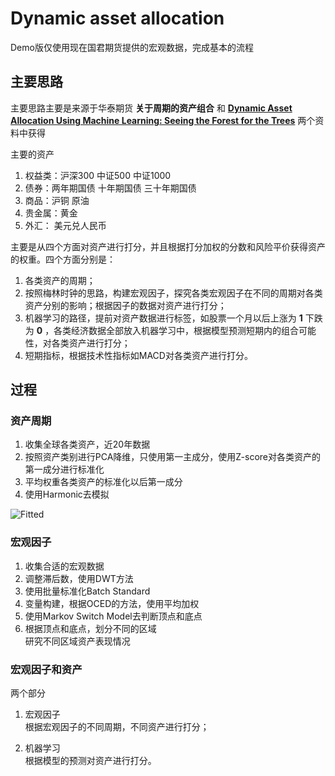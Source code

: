 # Dynamic asset allocation

Demo版仅使用现在国君期货提供的宏观数据，完成基本的流程

## 主要思路

主要思路主要是来源于华泰期货 __关于周期的资产组合__ 和 [__Dynamic Asset Allocation Using Machine Learning: Seeing the Forest for the Trees__](https://www.pm-research.com/content/iijpormgmt/50/5/132) 两个资料中获得

主要的资产
1. 权益类：沪深300 中证500 中证1000
2. 债券：两年期国债 十年期国债 三十年期国债
3. 商品：沪铜 原油
4. 贵金属：黄金
5. 外汇： 美元兑人民币

主要是从四个方面对资产进行打分，并且根据打分加权的分数和风险平价获得资产的权重。四个方面分别是：
1. 各类资产的周期；
2. 按照梅林时钟的思路，构建宏观因子，探究各类宏观因子在不同的周期对各类资产分别的影响；根据因子的数据对资产进行打分；
3. 机器学习的路径，提前对资产数据进行标签，如股票一个月以后上涨为 __1__ 下跌为 __0__ ，各类经济数据全部放入机器学习中，根据模型预测短期内的组合可能性，对各类资产进行打分；
4. 短期指标，根据技术性指标如MACD对各类资产进行打分。

## 过程

### 资产周期

1. 收集全球各类资产，近20年数据
2. 按照资产类别进行PCA降维，只使用第一主成分，使用Z-score对各类资产的第一成分进行标准化
3. 平均权重各类资产的标准化以后第一成分
4. 使用Harmonic去模拟

![Fitted](./result/model.png)


### 宏观因子

1. 收集合适的宏观数据
2. 调整滞后数，使用DWT方法
3. 使用批量标准化Batch Standard
4. 变量构建，根据OCED的方法，使用平均加权
5. 使用Markov Switch Model去判断顶点和底点
6. 根据顶点和底点，划分不同的区域 \
   研究不同区域资产表现情况

### 宏观因子和资产

两个部分

1. 宏观因子 \
   根据宏观因子的不同周期，不同资产进行打分；

2. 机器学习 \
   根据模型的预测对资产进行打分。